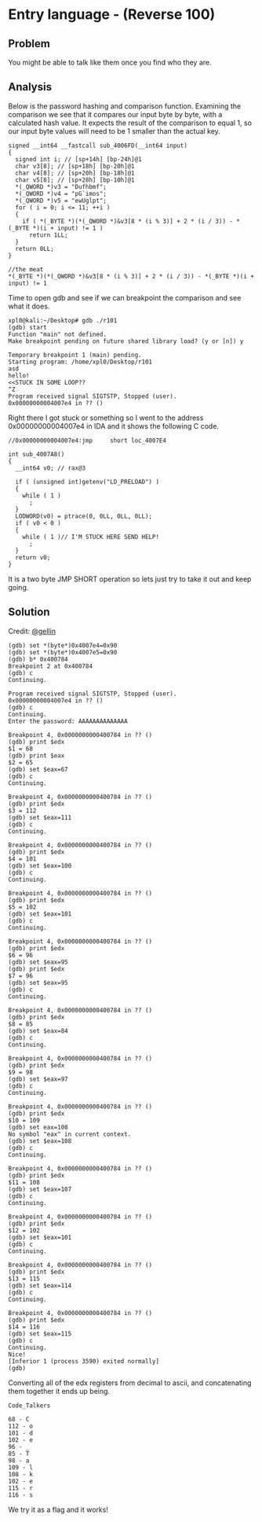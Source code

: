 # Entry language - (Reverse 100)

## Problem

You might be able to talk like them once you find who they are.

## Analysis

Below is the password hashing and comparison function. Examining the comparison we see that it compares our input byte by byte, with a calculated hash value. It expects the result of the comparison to equal 1, so our input byte values will need to be 1 smaller than the actual key.

```
signed __int64 __fastcall sub_4006FD(__int64 input)
{
  signed int i; // [sp+14h] [bp-24h]@1
  char v3[8]; // [sp+18h] [bp-20h]@1
  char v4[8]; // [sp+20h] [bp-18h]@1
  char v5[8]; // [sp+28h] [bp-10h]@1
  *(_QWORD *)v3 = "Dufhbmf";
  *(_QWORD *)v4 = "pG`imos";
  *(_QWORD *)v5 = "ewUglpt";
  for ( i = 0; i <= 11; ++i )
  {
    if ( *(_BYTE *)(*(_QWORD *)&v3[8 * (i % 3)] + 2 * (i / 3)) - *(_BYTE *)(i + input) != 1 )
      return 1LL;
  }
  return 0LL;
}
```
```
//the meat
*(_BYTE *)(*(_QWORD *)&v3[8 * (i % 3)] + 2 * (i / 3)) - *(_BYTE *)(i + input) != 1
```
Time to open gdb and see if we can breakpoint the comparison and see what it does.

```
xpl0@kali:~/Desktop# gdb ./r101 
(gdb) start
Function "main" not defined.
Make breakpoint pending on future shared library load? (y or [n]) y

Temporary breakpoint 1 (main) pending.
Starting program: /home/xpl0/Desktop/r101 
asd
hello!
<<STUCK IN SOME LOOP??
^Z
Program received signal SIGTSTP, Stopped (user).
0x00000000004007e4 in ?? ()
```

Right there I got stuck or something so I went to the address 0x00000000004007e4 in IDA and it shows the following C code.

```
//0x00000000004007e4:jmp     short loc_4007E4

int sub_4007A8()
{
  __int64 v0; // rax@3

  if ( (unsigned int)getenv("LD_PRELOAD") )
  {
    while ( 1 )
      ;
  }
  LODWORD(v0) = ptrace(0, 0LL, 0LL, 0LL);
  if ( v0 < 0 )
  {
    while ( 1 )// I'M STUCK HERE SEND HELP!
      ;
  }
  return v0;
}
```

It is a two byte JMP SHORT operation so lets just try to take it out and keep going.

## Solution
Credit: [@gellin](https://github.com/gellin)


```
(gdb) set *(byte*)0x4007e4=0x90
(gdb) set *(byte*)0x4007e5=0x90
(gdb) b* 0x400784
Breakpoint 2 at 0x400784
(gdb) c
Continuing.

Program received signal SIGTSTP, Stopped (user).
0x00000000004007e4 in ?? ()
(gdb) c
Continuing.
Enter the password: AAAAAAAAAAAAAA

Breakpoint 4, 0x0000000000400784 in ?? ()
(gdb) print $edx
$1 = 68
(gdb) print $eax
$2 = 65
(gdb) set $eax=67
(gdb) c
Continuing.

Breakpoint 4, 0x0000000000400784 in ?? ()
(gdb) print $edx
$3 = 112
(gdb) set $eax=111
(gdb) c
Continuing.

Breakpoint 4, 0x0000000000400784 in ?? ()
(gdb) print $edx
$4 = 101
(gdb) set $eax=100
(gdb) c
Continuing.

Breakpoint 4, 0x0000000000400784 in ?? ()
(gdb) print $edx
$5 = 102
(gdb) set $eax=101
(gdb) c
Continuing.

Breakpoint 4, 0x0000000000400784 in ?? ()
(gdb) print $edx
$6 = 96
(gdb) set $eax=95
(gdb) print $edx
$7 = 96
(gdb) set $eax=95
(gdb) c
Continuing.

Breakpoint 4, 0x0000000000400784 in ?? ()
(gdb) print $edx
$8 = 85
(gdb) set $eax=84
(gdb) c
Continuing.

Breakpoint 4, 0x0000000000400784 in ?? ()
(gdb) print $edx
$9 = 98
(gdb) set $eax=97
(gdb) c
Continuing.

Breakpoint 4, 0x0000000000400784 in ?? ()
(gdb) print $edx
$10 = 109
(gdb) set eax=108
No symbol "eax" in current context.
(gdb) set $eax=108
(gdb) c
Continuing.

Breakpoint 4, 0x0000000000400784 in ?? ()
(gdb) print $edx
$11 = 108
(gdb) set $eax=107
(gdb) c
Continuing.

Breakpoint 4, 0x0000000000400784 in ?? ()
(gdb) print $edx
$12 = 102
(gdb) set $eax=101
(gdb) c
Continuing.

Breakpoint 4, 0x0000000000400784 in ?? ()
(gdb) print $edx
$13 = 115
(gdb) set $eax=114
(gdb) c
Continuing.

Breakpoint 4, 0x0000000000400784 in ?? ()
(gdb) print $edx
$14 = 116
(gdb) set $eax=115
(gdb) c
Continuing.
Nice!
[Inferior 1 (process 3590) exited normally]
(gdb) 
```
Converting all of the edx registers from decimal to ascii, and concatenating them together it ends up being.

```
Code_Talkers

68 - C 
112 - o 
101 - d 
102 - e 
96 - _
85 - T 
98 - a 
109 - l 
108 - k 
102 - e 
115 - r 
116 - s

```

We try it as a flag and it works!